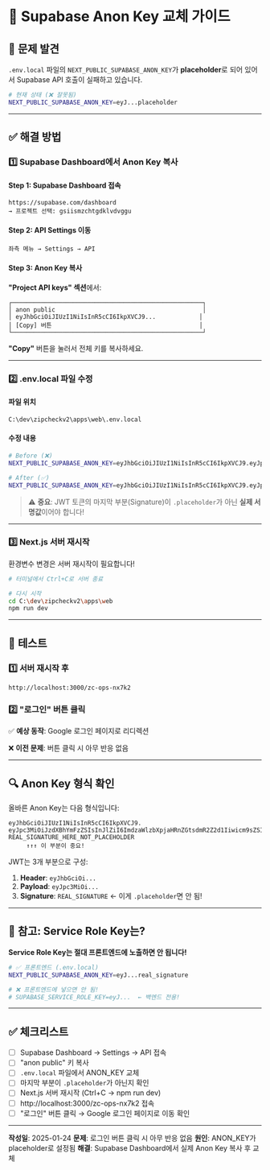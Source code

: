# 🔧 Supabase Anon Key 교체 가이드

## 🚨 문제 발견

`.env.local` 파일의 `NEXT_PUBLIC_SUPABASE_ANON_KEY`가 **placeholder**로 되어 있어서 Supabase API 호출이 실패하고 있습니다.

```bash
# 현재 상태 (❌ 잘못됨)
NEXT_PUBLIC_SUPABASE_ANON_KEY=eyJ...placeholder
```

---

## ✅ 해결 방법

### 1️⃣ Supabase Dashboard에서 Anon Key 복사

#### Step 1: Supabase Dashboard 접속
```
https://supabase.com/dashboard
→ 프로젝트 선택: gsiismzchtgdklvdvggu
```

#### Step 2: API Settings 이동
```
좌측 메뉴 → Settings → API
```

#### Step 3: Anon Key 복사
**"Project API keys" 섹션**에서:

```
┌─────────────────────────────────────────────────────┐
│ anon public                                         │
│ eyJhbGciOiJIUzI1NiIsInR5cCI6IkpXVCJ9...            │
│ [Copy] 버튼                                         │
└─────────────────────────────────────────────────────┘
```

**"Copy"** 버튼을 눌러서 전체 키를 복사하세요.

---

### 2️⃣ .env.local 파일 수정

#### 파일 위치
```
C:\dev\zipcheckv2\apps\web\.env.local
```

#### 수정 내용
```bash
# Before (❌)
NEXT_PUBLIC_SUPABASE_ANON_KEY=eyJhbGciOiJIUzI1NiIsInR5cCI6IkpXVCJ9.eyJpc3MiOiJzdXBhYmFzZSIsInJlZiI6ImdzaWlzbXpjaHRnZGtsdmR2Z2d1Iiwicm9sZSI6ImFub24iLCJpYXQiOjE3Mzc1MTQzNjAsImV4cCI6MjA1MzA5MDM2MH0.placeholder

# After (✅)
NEXT_PUBLIC_SUPABASE_ANON_KEY=eyJhbGciOiJIUzI1NiIsInR5cCI6IkpXVCJ9.eyJpc3MiOiJzdXBhYmFzZSIsInJlZiI6ImdzaWlzbXpjaHRnZGtsdmR2Z2d1Iiwicm9sZSI6ImFub24iLCJpYXQiOjE3Mzc1MTQzNjAsImV4cCI6MjA1MzA5MDM2MH0.REAL_SIGNATURE_HERE
```

> ⚠️ **중요**: JWT 토큰의 마지막 부분(Signature)이 `.placeholder`가 아닌 **실제 서명값**이어야 합니다!

---

### 3️⃣ Next.js 서버 재시작

환경변수 변경은 서버 재시작이 필요합니다!

```bash
# 터미널에서 Ctrl+C로 서버 종료

# 다시 시작
cd C:\dev\zipcheckv2\apps\web
npm run dev
```

---

## 🧪 테스트

### 1️⃣ 서버 재시작 후
```
http://localhost:3000/zc-ops-nx7k2
```

### 2️⃣ "로그인" 버튼 클릭
✅ **예상 동작**: Google 로그인 페이지로 리디렉션

❌ **이전 문제**: 버튼 클릭 시 아무 반응 없음

---

## 🔍 Anon Key 형식 확인

올바른 Anon Key는 다음 형식입니다:

```
eyJhbGciOiJIUzI1NiIsInR5cCI6IkpXVCJ9.
eyJpc3MiOiJzdXBhYmFzZSIsInJlZiI6ImdzaWlzbXpjaHRnZGtsdmR2Z2d1Iiwicm9sZSI6ImFub24iLCJpYXQiOjE3Mzc1MTQzNjAsImV4cCI6MjA1MzA5MDM2MH0.
REAL_SIGNATURE_HERE_NOT_PLACEHOLDER
     ↑↑↑ 이 부분이 중요!
```

JWT는 3개 부분으로 구성:
1. **Header**: `eyJhbGciOi...`
2. **Payload**: `eyJpc3MiOi...`
3. **Signature**: `REAL_SIGNATURE` ← 이게 `.placeholder`면 안 됨!

---

## 📝 참고: Service Role Key는?

**Service Role Key는 절대 프론트엔드에 노출하면 안 됩니다!**

```bash
# ✅ 프론트엔드 (.env.local)
NEXT_PUBLIC_SUPABASE_ANON_KEY=eyJ...real_signature

# ❌ 프론트엔드에 넣으면 안 됨!
# SUPABASE_SERVICE_ROLE_KEY=eyJ...  ← 백엔드 전용!
```

---

## ✅ 체크리스트

- [ ] Supabase Dashboard → Settings → API 접속
- [ ] "anon public" 키 복사
- [ ] `.env.local` 파일에서 ANON_KEY 교체
- [ ] 마지막 부분이 `.placeholder`가 아닌지 확인
- [ ] Next.js 서버 재시작 (Ctrl+C → npm run dev)
- [ ] http://localhost:3000/zc-ops-nx7k2 접속
- [ ] "로그인" 버튼 클릭 → Google 로그인 페이지로 이동 확인

---

**작성일**: 2025-01-24
**문제**: 로그인 버튼 클릭 시 아무 반응 없음
**원인**: ANON_KEY가 placeholder로 설정됨
**해결**: Supabase Dashboard에서 실제 Anon Key 복사 후 교체
